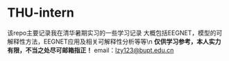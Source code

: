 # THU-intern
该repo主要记录我在清华暑期实习的一些学习记录
大概包括EEGNET，模型的可解释性方法，EEGNET应用及相关可解释性分析等等\n
**仅供学习参考，本人实力有限，不当之处尽可邮箱指正！**
email：lzy123@bupt.edu.cn
